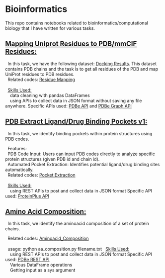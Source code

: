 # Bioinformatics

This repo contains notebooks related to bioinformatics/computational biology that I have written for various tasks.

## <ins>Mapping Uniprot Residues to PDB/mmCIF Residues:</ins> <br />
&nbsp; In this task, we have the following dataset: [Docking Results](Residue_Mapping/Docking_Results.txt). This dataset contains PDB chains and the task is to get all residues of the PDB and map UniProt residues to PDB residues. <br /> 
&nbsp; Related codes: [Residue Mapping](Residue_Mapping/map_uniprot_residues_to_pdb_residues.ipynb)<br />  <br /> 
&nbsp; <ins> Skills Used:</ins> <br /> 
&nbsp; &nbsp; data cleaning with pandas DataFrames <br /> 
&nbsp; &nbsp; using APIs to collect data in JSON format without saving any file anywhere. Specific APIs used: [PDBe API](https://www.ebi.ac.uk/pdbe/api/) and [PDBe Graph API](https://www.ebi.ac.uk/pdbe/graph-api/pdbe_doc/)

## <ins>PDB Extract Ligand/Drug Binding Pockets v1:</ins> <br />
&nbsp; In this task, we identify binding pockets within protein structures using PDB codes.

&nbsp; Features:  <br /> 
&nbsp; PDB Code Input: Users can input PDB codes directly to analyze specific protein structures (given PDB id and chain id). <br /> 
&nbsp; Automated Pocket Extraction: Identifies potential ligand/drug binding sites automatically. <br /> 
&nbsp; Related codes: [Pocket Extraction](Scripts_Drug_Repurposing/pdb_extract_pockets_v1.ipynb)<br />  <br /> 
&nbsp; <ins> Skills Used:</ins> <br /> 
&nbsp; &nbsp; using REST APIs to post and collect data in JSON format Specific API used: [ProteinPlus API](https://proteins.plus/help/dogsite_rest)

## <ins>Amino Acid Composition:</ins> <br />
&nbsp; In this task, we identify the aminoacid composition of a set of protein chains.

&nbsp; Related codes: [Aminoacid_Composition](aa_composition.py)<br />  <br /> 
&nbsp; usage: python aa_composition.py filename.txt
&nbsp; <ins> Skills Used:</ins> <br /> 
&nbsp; &nbsp; using REST APIs to post and collect data in JSON format Specific API used: [PDBe REST API](https://www.ebi.ac.uk/pdbe/api/) <br /> 
&nbsp; &nbsp; Various DataFrame operations <br /> 
&nbsp; &nbsp; Getting input as a sys argument <br /> 
